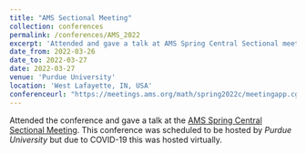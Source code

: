 ```yaml
---
title: "AMS Sectional Meeting"
collection: conferences
permalink: /conferences/AMS_2022
excerpt: 'Attended and gave a talk at AMS Spring Central Sectional meeting.'
date_from: 2022-03-26
date_to: 2022-03-27
date: 2022-03-27
venue: 'Purdue University'
location: 'West Lafayette, IN, USA'
conferenceurl: "https://meetings.ams.org/math/spring2022c/meetingapp.cgi/"
---
```


Attended the conference and gave a talk at the [AMS Spring Central Sectional Meeting](https://meetings.ams.org/math/spring2022c/meetingapp.cgi/). This conference was scheduled to be hosted by _Purdue University_ but due to COVID-19 this was hosted virtually.